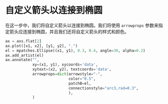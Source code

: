 # 自定义箭头以连接到椭圆

在这一步中，我们将自定义箭头以连接到椭圆。我们将使用 `arrowprops` 参数来指定箭头应连接到椭圆，并且我们还将自定义箭头的样式和颜色。

```python
ax = axs.flat[2]
ax.plot([x1, x2], [y1, y2], ".")
el = mpatches.Ellipse((x1, y1), 0.3, 0.4, angle=30, alpha=0.2)
ax.add_artist(el)
ax.annotate("",
            xy=(x1, y1), xycoords='data',
            xytext=(x2, y2), textcoords='data',
            arrowprops=dict(arrowstyle="-",
                            color="0.5",
                            patchB=el,
                            connectionstyle="arc3,rad=0.3",
                            ),
            )
```
